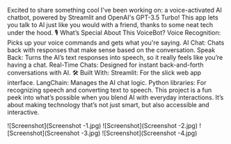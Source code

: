 Excited to share something cool I've been working on: a voice-activated AI chatbot, powered by Streamlit and OpenAI's GPT-3.5 Turbo! This app lets you talk to AI just like you would with a friend, thanks to some neat tech under the hood.
🎙️ What’s Special About This VoiceBot?
Voice Recognition: Picks up your voice commands and gets what you're saying.
AI Chat: Chats back with responses that make sense based on the conversation.
Speak Back: Turns the AI’s text responses into speech, so it really feels like you’re having a chat.
Real-Time Chats: Designed for instant back-and-forth conversations with AI.
🛠️ Built With:
Streamlit: For the slick web app interface.
LangChain: Manages the AI chat logic.
Python libraries: For recognizing speech and converting text to speech.
This project is a fun peek into what’s possible when you blend AI with everyday interactions. It’s about making technology that’s not just smart, but also accessible and interactive.



![Screenshot](Screenshot -1.jpg)
![Screenshot](Screenshot -2.jpg)
![Screenshot](Screenshot -3.jpg)
![Screenshot](Screenshot -4.jpg)
